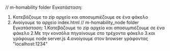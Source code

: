 // m-homability folder
Εγκατάσταση:
1. Κατεβάζουμε το zip αρχείο και αποσυμπιέζουμε σε ένα φάκελο
2. Ανοίγουμε το αρχείο index.html
// m-homability_node folder
Εγκατάσταση:
1.Κατεβάζουμε το zip αρχείο και αποσυμπιέζουμε σε ένα φάκελο
2.Με την κονσόλα πηγαίνουμε στο τρέχοντα φάκελο
3.και γράφουμε node server.js
4.ανοίγουμε στον browser γράφοντας "localhost:1234"
